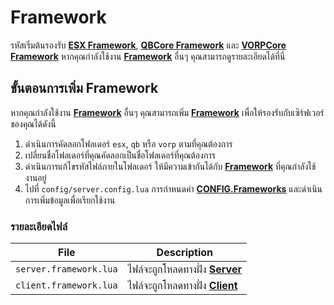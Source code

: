 # Framework

รหัสเริ่มต้นรองรับ **[ESX Framework](https://github.com/esx-framework)**, **[QBCore Framework](https://github.com/qbcore-framework)** และ **[VORPCore Framework](https://github.com/VORPCORE)** หากคุณกำลังใช้งาน **[Framework](https://en.wikipedia.org/wiki/Framework)** อื่นๆ คุณสามารถดูรายละเอียดได้ที่นี่

## ขั้นตอนการเพิ่ม Framework

หากคุณกำลังใช้งาน **[Framework](https://en.wikipedia.org/wiki/Framework)** อื่นๆ คุณสามารถเพิ่ม **[Framework](https://en.wikipedia.org/wiki/Framework)** เพื่อให้รองรับกับเซิร์ฟเวอร์ของคุณได้ดังนี้

1. ดำเนินการคัดลอกโฟลเดอร์ `esx`, `qb` หรือ `vorp` ตามที่คุณต้องการ
2. เปลี่ยนชื่อโฟลเดอร์ที่คุณคัดลอกเป็นชื่อโฟลเดอร์ที่คุณต้องการ
3. ดำเนินการแก้ไขรหัสไฟล์ภายในโฟลเดอร์ ให้มีความเข้ากันได้กับ **[Framework](https://en.wikipedia.org/wiki/Framework)** ที่คุณกำลังใช้งานอยู่
4. ไปที่ `config/server.config.lua` การกำหนดค่า **[CONFIG.Frameworks](../config/server#frameworks)** และดำเนินการเพิ่มข้อมูลเพื่อเรียกใช้งาน

### รายละเอียดไฟล์

| File                     | Description                                                
|--------------------------|------------------------------------------------------------------------------------------------------------------------------------------------------
| `server.framework.lua`   | ไฟล์จะถูกโหลดทางฝั่ง **[Server](https://docs.fivem.net/docs/scripting-reference/resource-manifest/resource-manifest/#server_script)**
| `client.framework.lua`   | ไฟล์จะถูกโหลดทางฝั่ง **[Client](https://docs.fivem.net/docs/scripting-reference/resource-manifest/resource-manifest/#client_script)**

